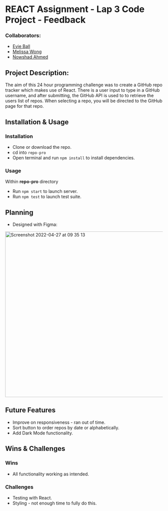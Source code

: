 # REACT Assignment - Lap 3 Code Project - Feedback

### Collaborators:
- [Evie Ball](https://github.com/evelyn516)
- [Melissa Wong](https://github.com/melmelg)
- [Nowshad Ahmed](https://github.com/Nowshad10)

## Project Description:
The aim of this 24 hour programming challenge was to create a GitHub repo tracker which makes use of React. There is a user input to type in a GitHub username, and after submitting, the GitHub API is used to to retrieve the users list of repos. When selecting a repo, you will be directed to the GitHub page for that repo.

## Installation & Usage

### Installation
- Clone or download the repo.
- cd into ```repo-pro```
- Open terminal and run ```npm install``` to install dependencies.

### Usage
Within **repo-pro** directory
- Run ```npm start``` to launch server.
- Run ```npm test``` to launch test suite.

## Planning
- Designed with Figma:
<img width="529" alt="Screenshot 2022-04-27 at 09 35 13" src="https://user-images.githubusercontent.com/58670404/165478252-9ac4bfd8-2e02-4f7d-b773-d8c97af52e81.png">


## Future Features
- Improve on responsiveness - ran out of time.
- Sort button to order repos by date or alphabetically.
- Add Dark Mode functionality.

## Wins & Challenges
### Wins
- All functionality working as intended.

### Challenges
- Testing with React.
- Styling - not enough time to fully do this.
